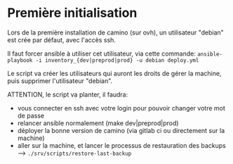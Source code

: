 # Première initialisation

Lors de la première installation de camino (sur ovh), un utilisateur "debian" est crée par défaut, avec l'accès ssh.

Il faut forcer ansible à utiliser cet utilisateur, via cette commande: `ansible-playbook -i inventory_{dev|preprod|prod} -u debian deploy.yml`

Le script va créer les utilisateurs qui auront les droits de gérer la machine, puis supprimer l'utilisateur "debian".

ATTENTION, le script va planter, il faudra:
- vous connecter en ssh avec votre login pour pouvoir changer votre mot de passe
- relancer ansible normalement (make dev|preprod|prod)
- déployer la bonne version de camino (via gitlab ci ou directement sur la machine)
- aller sur la machine, et lancer le processus de restauration des backups --> `./srv/scripts/restore-last-backup`
